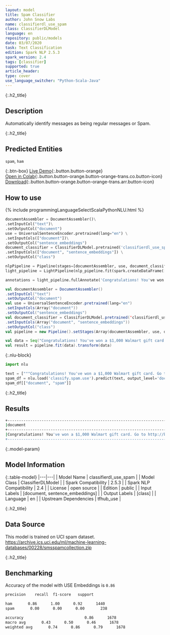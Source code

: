 ```yaml
---
layout: model
title: Spam Classifier
author: John Snow Labs
name: classifierdl_use_spam
class: ClassifierDLModel
language: en
repository: public/models
date: 03/07/2020
task: Text Classification
edition: Spark NLP 2.5.3
spark_version: 2.4
tags: [classifier]
supported: true
article_header:
type: cover
use_language_switcher: "Python-Scala-Java"
---
```


{:.h2_title}
## Description 
Automatically identify messages as being regular messages or Spam.

{:.h2_title}
## Predicted Entities
``spam``, ``ham``

{:.btn-box}
[Live Demo](https://demo.johnsnowlabs.com/public/CLASSIFICATION_EN_SPAM/){:.button.button-orange}<br/>[Open in Colab](https://colab.research.google.com/github/JohnSnowLabs/spark-nlp-workshop/blob/master/tutorials/streamlit_notebooks/CLASSIFICATION_EN_SPAM.ipynb){:.button.button-orange.button-orange-trans.co.button-icon}<br/>[Download](https://s3.amazonaws.com/auxdata.johnsnowlabs.com/public/models/classifierdl_use_spam_en_2.5.3_2.4_1593783318934.zip){:.button.button-orange.button-orange-trans.arr.button-icon}<br/>

## How to use 
<div class="tabs-box" markdown="1">

{% include programmingLanguageSelectScalaPythonNLU.html %}

```python
documentAssembler = DocumentAssembler()\
.setInputCol("text")\
.setOutputCol("document")
use = UniversalSentenceEncoder.pretrained(lang="en") \
.setInputCols(["document"])\
.setOutputCol("sentence_embeddings")
document_classifier = ClassifierDLModel.pretrained('classifierdl_use_spam', 'en') \
.setInputCols(["document", "sentence_embeddings"]) \
.setOutputCol("class")

nlpPipeline = Pipeline(stages=[documentAssembler, use, document_classifier])
light_pipeline = LightPipeline(nlp_pipeline.fit(spark.createDataFrame([['']]).toDF("text")))

annotations = light_pipeline.fullAnnotate('Congratulations! You've won a $1,000 Walmart gift card. Go to http://bit.ly/1234 to claim now.')

```
```scala
val documentAssembler = DocumentAssembler()
.setInputCol("text")
.setOutputCol("document")
val use = UniversalSentenceEncoder.pretrained(lang="en")
.setInputCols(Array("document"))
.setOutputCol("sentence_embeddings")
val document_classifier = ClassifierDLModel.pretrained('classifierdl_use_spam', 'en')
.setInputCols(Array("document", "sentence_embeddings"))
.setOutputCol("class")
val pipeline = new Pipeline().setStages(Array(documentAssembler, use, document_classifier))

val data = Seq("Congratulations! You've won a $1,000 Walmart gift card. Go to http://bit.ly/1234 to claim now.").toDF("text")
val result = pipeline.fit(data).transform(data)
```

{:.nlu-block}
```python
import nlu

text = ["""Congratulations! You've won a $1,000 Walmart gift card. Go to http://bit.ly/1234 to claim now."""]
spam_df = nlu.load('classify.spam.use').predict(text, output_level='document')
spam_df[["document", "spam"]]
```

</div>

{:.h2_title}
## Results
```bash
+------------------------------------------------------------------------------------------------+------------+
|document                                                                                        |class       |
+------------------------------------------------------------------------------------------------+------------+
|Congratulations! You've won a $1,000 Walmart gift card. Go to http://bit.ly/1234 to claim now.  | spam       |
+------------------------------------------------------------------------------------------------+------------+
```

{:.model-param}
## Model Information

{:.table-model}
|---|---|
| Model Name              | classifierdl_use_spam |
| Model Class             | ClassifierDLModel     |
| Spark Compatibility     | 2.5.3                 |
| Spark NLP Compatibility | 2.4                   |
| License                 | open source           |
| Edition                 | public                |
| Input Labels            | [document, sentence_embeddings] |
| Output Labels           | [class]          |
| Language                | en                    |
| Upstream Dependencies   | tfhub_use             |

{:.h2_title}
## Data Source
This model is trained on UCI spam dataset. https://archive.ics.uci.edu/ml/machine-learning-databases/00228/smsspamcollection.zip

{:.h2_title}
## Benchmarking
Accuracy of the model with USE Embeddings is `0.86`
```bash
precision    recall  f1-score   support

ham       0.86      1.00      0.92      1440
spam       0.00      0.00      0.00       238

accuracy                           0.86      1678
macro avg       0.43      0.50      0.46      1678
weighted avg       0.74      0.86      0.79      1678
```